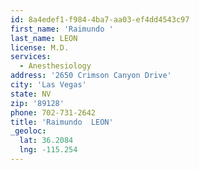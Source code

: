 ```yaml
---
id: 8a4edef1-f984-4ba7-aa03-ef4dd4543c97
first_name: 'Raimundo '
last_name: LEON
license: M.D.
services:
  - Anesthesiology
address: '2650 Crimson Canyon Drive'
city: 'Las Vegas'
state: NV
zip: '89128'
phone: 702-731-2642
title: 'Raimundo  LEON'
_geoloc:
  lat: 36.2084
  lng: -115.254
---
```

